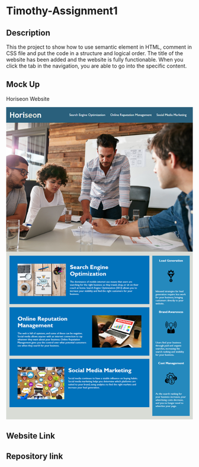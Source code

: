 # Timothy-Assignment1

## Description 

This the project to show how to use semantic element in HTML, comment in CSS file and put the code in a structure and logical order. The title of the website has been added and the website is fully functionable. When you click the tab in the navigation, you are able to go into the specific content.

## Mock Up
Horiseon Website 


![Horiseon photo](UBHM-BRM-FSF-PT-09-2022-U-C-main-activities-01-HTML-Git-CSS-02-Challenge/activities/01-HTML-Git-CSS/02-Challenge/Assets/01-html-css-git-homework-demo.png)

## Website Link

## Repository link
